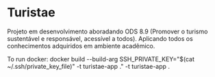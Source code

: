 # Turistae
Projeto em desenvolvimento aboradando ODS 8.9 (Promover o turismo sustentável e responsável, acessível a todos). Aplicando todos os conhecimentos adquiridos em ambiente acadêmico.


To run docker: docker build --build-arg SSH_PRIVATE_KEY="$(cat ~/.ssh/private_key_file)" -t turistae-app ." -t turistae-app .